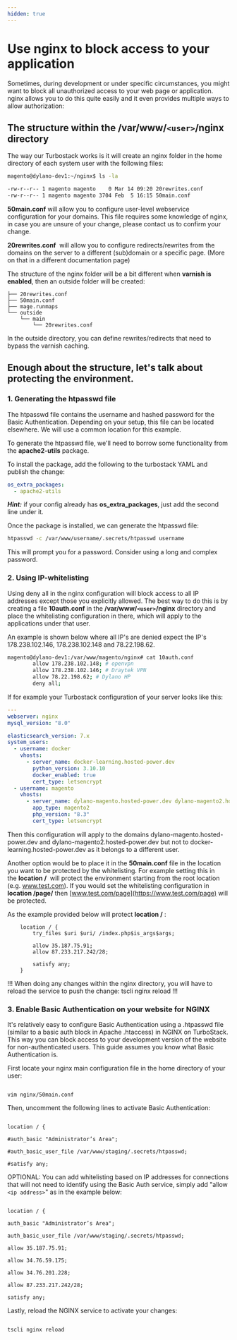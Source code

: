 ```yaml
---
hidden: true
---
```

# Use nginx to block access to your application

Sometimes, during development or under specific circumstances, you might want to block all unauthorized access to your web page or application. nginx allows you to do this quite easily and it even provides multiple ways to allow authorization:

## The structure within the /var/www/`<user>`/nginx directory

The way our Turbostack works is it will create an nginx folder in the home directory of each system user with the following files:

```bash
magento@dylano-dev1:~/nginx$ ls -la

-rw-r--r-- 1 magento magento    0 Mar 14 09:20 20rewrites.conf
-rw-r--r-- 1 magento magento 3704 Feb  5 16:15 50main.conf
```

**50main.conf** will allow you to configure user-level webservice configuration for your domains. This file requires some knowledge of nginx, in case you are unsure of your change, please contact us to confirm your change.

**20rewrites.conf**  will allow you to configure redirects/rewrites from the domains on the server to a different (sub)domain or a specific page. (More on that in a different documentation page)

The structure of the nginx folder will be a bit different when **varnish is enabled**, then an outside folder will be created:

```
├── 20rewrites.conf
├── 50main.conf
├── mage.runmaps
└── outside
    └── main
        └── 20rewrites.conf
```

In the outside directory, you can define rewrites/redirects that need to bypass the varnish caching.

## Enough about the structure, let's talk about protecting the environment.

### 1. Generating the htpasswd file
The htpasswd file contains the username and hashed password for the Basic Authentication. Depending on your setup, this file can be located elsewhere. We will use a common location for this example.

To generate the htpasswd file, we'll need to borrow some functionality from the **apache2-utils** package.

To install the package, add the following to the turbostack YAML and publish the change:

```yaml
os_extra_packages:
  - apache2-utils
```

**_Hint:_** if your config already has **os_extra_packages**, just add the second line under it.

Once the package is installed, we can generate the htpasswd file:

```bash
htpasswd -c /var/www/username/.secrets/htpasswd username
```

This will prompt you for a password. Consider using a long and complex password.

### 2. Using IP-whitelisting 

Using deny all in the nginx configuration will block access to all IP addresses except those you explicitly allowed.
The best way to do this is by creating a file **10auth.conf** in the **/var/www/`<user>`/nginx** directory and place the whitelisting configuration in there, which will apply to the applications under that user. 

An example is shown below where all IP's are denied expect the IP's 178.238.102.146, 178.238.102.148 and 78.22.198.62.

```bash
magento@dylano-dev1:/var/www/magento/nginx# cat 10auth.conf
        allow 178.238.102.148; # openvpn
        allow 178.238.102.146; # Draytek VPN
        allow 78.22.198.62; # Dylano HP
        deny all;
```

If for example your Turbostack configuration of your server looks like this:

```yaml
---
webserver: nginx
mysql_version: "8.0"

elasticsearch_version: 7.x
system_users:
  - username: docker
    vhosts:
      - server_name: docker-learning.hosted-power.dev
        python_version: 3.10.10
        docker_enabled: true
        cert_type: letsencrypt
  - username: magento
    vhosts:
      - server_name: dylano-magento.hosted-power.dev dylano-magento2.hosted-power.dev
        app_type: magento2
        php_version: "8.3"
        cert_type: letsencrypt
```

Then this configuration will apply to the domains dylano-magento.hosted-power.dev and dylano-magento2.hosted-power.dev but not to docker-learning.hosted-power.dev as it belongs to a different user.

Another option would be to place it in the **50main.conf** file in the location you want to be protected by the whitelisting.
For example setting this in the **location /**  will protect the environment starting from the root location (e.g. www.test.com).
If you would set the whitelisting configuration in **location /page/** then [www.test.com/page](https://www.test.com/page) will be protected.

As the example provided below will protect **location /** :

```
    location / {
        try_files $uri $uri/ /index.php$is_args$args;
  
        allow 35.187.75.91;
        allow 87.233.217.242/28;
  
        satisfy any;
    }
```

!!!
When doing any changes within the nginx directory, you will have to reload the service to push the change:
tscli nginx reload
!!! 

### 3. Enable Basic Authentication on your website for NGINX

It's relatively easy to configure Basic Authentication using a .htpasswd file (similar to a basic auth block in Apache .htaccess) in NGINX on TurboStack. This way you can block access to your development version of the website for non-authenticated users. This guide assumes you know what Basic Authentication is.

First locate your nginx main configuration file in the home directory of your user:

```

vim nginx/50main.conf

```

Then, uncomment the following lines to activate Basic Authentication:

```

location / {

#auth_basic "Administrator’s Area";

#auth_basic_user_file /var/www/staging/.secrets/htpasswd;

#satisfy any;

```

OPTIONAL: You can add whitelisting based on IP addresses for connections that will not need to identify using the Basic Auth service, simply add "allow `<ip address>`" as in the example below:

```

location / {

auth_basic "Administrator’s Area";

auth_basic_user_file /var/www/staging/.secrets/htpasswd;

allow 35.187.75.91;

allow 34.76.59.175;

allow 34.76.201.228;

allow 87.233.217.242/28;

satisfy any;

```

Lastly, reload the NGINX service to activate your changes:

```

tscli nginx reload

```
